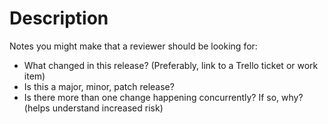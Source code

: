 # Description

Notes you might make that a reviewer should be looking for:

- What changed in this release? (Preferably, link to a Trello ticket or work item)
- Is this a major, minor, patch release?
- Is there more than one change happening concurrently? If so, why? (helps understand increased risk)